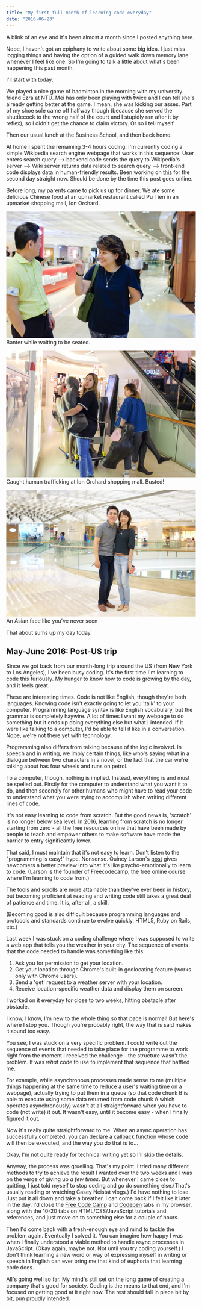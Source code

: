 ```yaml
---
title: "My first full month of learning code everyday"
date: "2016-06-23"
---
```


A blink of an eye and it's been almost a month since I posted anything here.

Nope, I haven't got an epiphany to write about some big idea. I just miss logging things and having the option of a guided walk down memory lane whenever I feel like one. So I'm going to talk a little about what's been happening this past month.

I'll start with today.

We played a nice game of badminton in the morning with my university friend Ezra at NTU. Mei has only been playing with twice and I can tell she's already getting better at the game. I mean, she was kicking our asses. Part of my shoe sole came off halfway though (because she served the shuttlecock to the wrong half of the court and I stupidly ran after it by reflex), so I didn't get the chance to claim victory. Or so I tell myself.

Then our usual lunch at the Business School, and then back home.

At home I spent the remaining 3-4 hours coding. I'm currently coding a simple Wikipedia search engine webpage that works in this sequence: User enters search query --> backend code sends the query to Wikipedia's server --> Wiki server returns data related to search query --> front-end code displays data in human-friendly results. Been working on [this](http://codepen.io/nickang/full/VjKQEP) for the second day straight now. Should be done by the time this post goes online.

Before long, my parents came to pick us up for dinner. We ate some delicious Chinese food at an upmarket restaurant called Pu Tien in an upmarket shopping mall, Ion Orchard.

![wife banter with husband](images/DSCF0239_nickang_edited-1024x683.jpg) Banter while waiting to be seated.

![women carrying mannequins](images/DSCF0260_nickang_edited-1024x683.jpg) Caught human trafficking at Ion Orchard shopping mall. Busted!

![An Asian face like you've never seen](images/DSCF0253_nickang_edited-1024x683.jpg) An Asian face like you've never seen

That about sums up my day today.

## May-June 2016: Post-US trip

Since we got back from our month-long trip around the US (from New York to Los Angeles), I've been busy coding. It's the first time I'm learning to code this furiously. My hunger to know how to code is growing by the day, and it feels great.

These are interesting times. Code is not like English, though they're both languages. Knowing code isn't exactly going to let you 'talk' to your computer. Programming language syntax is like English vocabulary, but the grammar is completely haywire. A lot of times I want my webpage to do something but it ends up doing everything else but what I intended. If it were like talking to a computer, I'd be able to tell it like in a conversation. Nope, we're not there yet with technology.

Programming also differs from talking because of the logic involved. In speech and in writing, we imply certain things, like who's saying what in a dialogue between two characters in a novel, or the fact that the car we're talking about has four wheels and runs on petrol.

To a computer, though, nothing is implied. Instead, everything is and must be spelled out. Firstly for the computer to understand what you want it to do, and then secondly for other humans who might have to read your code to understand what you were trying to accomplish when writing different lines of code.

It's not easy learning to code from scratch. But the good news is, 'scratch' is no longer below sea level. In 2016, learning from scratch is no longer starting from zero - all the free resources online that have been made by people to teach and empower others to make software have made the barrier to entry significantly lower.

That said, I must maintain that it's not easy to learn. Don't listen to the "programming is easy!" hype. Nonsense. Quincy Larson's [post](https://medium.freecodecamp.com/one-does-not-simply-learn-to-code-f25bacdc5b62#.uzv6zmkj8) gives newcomers a better preview into what it's like psycho-emotionally to learn to code. (Larson is the founder of Freecodecamp, the free online course where I'm learning to code from.)

The tools and scrolls are more attainable than they've ever been in history, but becoming proficient at reading and writing code still takes a great deal of patience and time. It is, after all, a skill.

(Becoming good is also difficult because programming languages and protocols and standards continue to evolve quickly. HTML5, Ruby on Rails, etc.)

Last week I was stuck on a coding challenge where I was supposed to write a web app that tells you the weather in your city. The sequence of events that the code needed to handle was something like this:

1. Ask you for permission to get your location.
2. Get your location through Chrome's built-in geolocating feature (works only with Chrome users).
3. Send a 'get' request to a weather server with your location.
4. Receive location-specific weather data and display them on screen.

I worked on it everyday for close to two weeks, hitting obstacle after obstacle.

I know, I know, I'm new to the whole thing so that pace is normal! But here's where I stop you. Though you're probably right, the way that is said makes it sound too easy.

You see, I was stuck on a very specific problem. I could write out the sequence of events that needed to take place for the programme to work right from the moment I received the challenge - the structure wasn't the problem. It was _what_ code to use to implement that sequence that baffled me.

For example, while asynchronous processes made sense to me (multiple things happening at the same time to reduce a user's waiting time on a webpage), actually trying to put them in a queue (so that code chunk B is able to execute using some data returned from code chunk A which operates asynchronously) wasn't at all straightforward when you have to code (not write) it out. It wasn't easy, until it become easy - when I finally figured it out.

Now it's really quite straightforward to me. When an async operation has successfully completed, you can declare a [callback function](/2021-05-18-what-is-a-callback-an-analogy-with-tea/) whose code will then be executed, and the way you do that is to...

Okay, I'm not quite ready for technical writing yet so I'll skip the details.

Anyway, the process was gruelling. That's my point. I tried many different methods to try to achieve the result I wanted over the two weeks and I was on the verge of giving up _a few times_. But whenever I came close to quitting, I just told myself to stop coding and go do something else.(That's usually reading or watching Casey Neistat vlogs.) I'd have nothing to lose. Just put it all down and take a breather. I can come back if I felt like it later in the day. I'd close the [Free Code Camp](https://www.freecodecamp.com) and [Codepen](http://codepen.io/nickang) tabs in my browser, along with the 10-20 tabs on HTML/CSS/JavaScript tutorials and references, and just move on to something else for a couple of hours.

Then I'd come back with a fresh-enough eye and mind to tackle the problem again. Eventually I solved it. You can imagine how happy I was when I finally understood a viable method to handle async processes in JavaScript. (Okay again, maybe not. Not until you try coding yourself.) I don't think learning a new word or way of expressing myself in writing or speech in English can ever bring me that kind of euphoria that learning code does.

All's going well so far. My mind's still set on the long game of creating a company that's good for society. Coding is the means to that end, and I'm focused on getting good at it right now. The rest should fall in place bit by bit, pun proudly intended.
